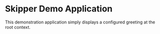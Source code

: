# Skipper Demo Application

This demonstration application simply displays a configured greeting at the root context.
